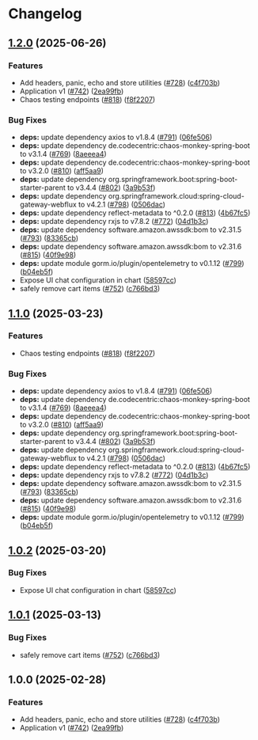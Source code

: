 # Changelog

## [1.2.0](https://github.com/Bhargavkulla/AWS_CAPSTONE_FINAL_PROJECT/compare/v1.1.0...v1.2.0) (2025-06-26)


### Features

* Add headers, panic, echo and store utilities ([#728](https://github.com/Bhargavkulla/AWS_CAPSTONE_FINAL_PROJECT/issues/728)) ([c4f703b](https://github.com/Bhargavkulla/AWS_CAPSTONE_FINAL_PROJECT/commit/c4f703bc78bd832116a78e78bf44024aa5c361ca))
* Application v1 ([#742](https://github.com/Bhargavkulla/AWS_CAPSTONE_FINAL_PROJECT/issues/742)) ([2ea99fb](https://github.com/Bhargavkulla/AWS_CAPSTONE_FINAL_PROJECT/commit/2ea99fbf94c891c4da166c2527f082ab5c621240))
* Chaos testing endpoints ([#818](https://github.com/Bhargavkulla/AWS_CAPSTONE_FINAL_PROJECT/issues/818)) ([f8f2207](https://github.com/Bhargavkulla/AWS_CAPSTONE_FINAL_PROJECT/commit/f8f22078ea67049144bc2d59efc7a60c730c67f0))


### Bug Fixes

* **deps:** update dependency axios to v1.8.4 ([#791](https://github.com/Bhargavkulla/AWS_CAPSTONE_FINAL_PROJECT/issues/791)) ([06fe506](https://github.com/Bhargavkulla/AWS_CAPSTONE_FINAL_PROJECT/commit/06fe506a860bdadbe7fa69251b87ff62878f7f5d))
* **deps:** update dependency de.codecentric:chaos-monkey-spring-boot to v3.1.4 ([#769](https://github.com/Bhargavkulla/AWS_CAPSTONE_FINAL_PROJECT/issues/769)) ([8aeeea4](https://github.com/Bhargavkulla/AWS_CAPSTONE_FINAL_PROJECT/commit/8aeeea4ec3bbd6ec93c3a13aea43d15d805c0c3c))
* **deps:** update dependency de.codecentric:chaos-monkey-spring-boot to v3.2.0 ([#810](https://github.com/Bhargavkulla/AWS_CAPSTONE_FINAL_PROJECT/issues/810)) ([aff5aa9](https://github.com/Bhargavkulla/AWS_CAPSTONE_FINAL_PROJECT/commit/aff5aa94a81923765d38f3a4dd7b639706be1563))
* **deps:** update dependency org.springframework.boot:spring-boot-starter-parent to v3.4.4 ([#802](https://github.com/Bhargavkulla/AWS_CAPSTONE_FINAL_PROJECT/issues/802)) ([3a9b53f](https://github.com/Bhargavkulla/AWS_CAPSTONE_FINAL_PROJECT/commit/3a9b53f1a1387ea0bfeabd7d6495983f15922ac3))
* **deps:** update dependency org.springframework.cloud:spring-cloud-gateway-webflux to v4.2.1 ([#798](https://github.com/Bhargavkulla/AWS_CAPSTONE_FINAL_PROJECT/issues/798)) ([0506dac](https://github.com/Bhargavkulla/AWS_CAPSTONE_FINAL_PROJECT/commit/0506dac93cb109d12665c418b3412db3d2eca53b))
* **deps:** update dependency reflect-metadata to ^0.2.0 ([#813](https://github.com/Bhargavkulla/AWS_CAPSTONE_FINAL_PROJECT/issues/813)) ([4b67fc5](https://github.com/Bhargavkulla/AWS_CAPSTONE_FINAL_PROJECT/commit/4b67fc57514596585c7d4aa5d75042f6a6dd95ba))
* **deps:** update dependency rxjs to v7.8.2 ([#772](https://github.com/Bhargavkulla/AWS_CAPSTONE_FINAL_PROJECT/issues/772)) ([04d1b3c](https://github.com/Bhargavkulla/AWS_CAPSTONE_FINAL_PROJECT/commit/04d1b3c3a7e0a75252ec26d99c5ca488e84b7fbe))
* **deps:** update dependency software.amazon.awssdk:bom to v2.31.5 ([#793](https://github.com/Bhargavkulla/AWS_CAPSTONE_FINAL_PROJECT/issues/793)) ([83365cb](https://github.com/Bhargavkulla/AWS_CAPSTONE_FINAL_PROJECT/commit/83365cb236b055a61d559896e27ffec7478e7169))
* **deps:** update dependency software.amazon.awssdk:bom to v2.31.6 ([#815](https://github.com/Bhargavkulla/AWS_CAPSTONE_FINAL_PROJECT/issues/815)) ([40f9e98](https://github.com/Bhargavkulla/AWS_CAPSTONE_FINAL_PROJECT/commit/40f9e98af9395dabb2278f5f6f246caa7cf5b413))
* **deps:** update module gorm.io/plugin/opentelemetry to v0.1.12 ([#799](https://github.com/Bhargavkulla/AWS_CAPSTONE_FINAL_PROJECT/issues/799)) ([b04eb5f](https://github.com/Bhargavkulla/AWS_CAPSTONE_FINAL_PROJECT/commit/b04eb5f984ea6c408165e988f7f25c80da9d2b85))
* Expose UI chat configuration in chart ([58597cc](https://github.com/Bhargavkulla/AWS_CAPSTONE_FINAL_PROJECT/commit/58597cc9206758f95cf50f6b37df02fa828059d1))
* safely remove cart items ([#752](https://github.com/Bhargavkulla/AWS_CAPSTONE_FINAL_PROJECT/issues/752)) ([c766bd3](https://github.com/Bhargavkulla/AWS_CAPSTONE_FINAL_PROJECT/commit/c766bd3a9f2b24395f3a1276e0a1bc9fc7804f0d))

## [1.1.0](https://github.com/aws-containers/retail-store-sample-app/compare/v1.0.2...v1.1.0) (2025-03-23)


### Features

* Chaos testing endpoints ([#818](https://github.com/aws-containers/retail-store-sample-app/issues/818)) ([f8f2207](https://github.com/aws-containers/retail-store-sample-app/commit/f8f22078ea67049144bc2d59efc7a60c730c67f0))


### Bug Fixes

* **deps:** update dependency axios to v1.8.4 ([#791](https://github.com/aws-containers/retail-store-sample-app/issues/791)) ([06fe506](https://github.com/aws-containers/retail-store-sample-app/commit/06fe506a860bdadbe7fa69251b87ff62878f7f5d))
* **deps:** update dependency de.codecentric:chaos-monkey-spring-boot to v3.1.4 ([#769](https://github.com/aws-containers/retail-store-sample-app/issues/769)) ([8aeeea4](https://github.com/aws-containers/retail-store-sample-app/commit/8aeeea4ec3bbd6ec93c3a13aea43d15d805c0c3c))
* **deps:** update dependency de.codecentric:chaos-monkey-spring-boot to v3.2.0 ([#810](https://github.com/aws-containers/retail-store-sample-app/issues/810)) ([aff5aa9](https://github.com/aws-containers/retail-store-sample-app/commit/aff5aa94a81923765d38f3a4dd7b639706be1563))
* **deps:** update dependency org.springframework.boot:spring-boot-starter-parent to v3.4.4 ([#802](https://github.com/aws-containers/retail-store-sample-app/issues/802)) ([3a9b53f](https://github.com/aws-containers/retail-store-sample-app/commit/3a9b53f1a1387ea0bfeabd7d6495983f15922ac3))
* **deps:** update dependency org.springframework.cloud:spring-cloud-gateway-webflux to v4.2.1 ([#798](https://github.com/aws-containers/retail-store-sample-app/issues/798)) ([0506dac](https://github.com/aws-containers/retail-store-sample-app/commit/0506dac93cb109d12665c418b3412db3d2eca53b))
* **deps:** update dependency reflect-metadata to ^0.2.0 ([#813](https://github.com/aws-containers/retail-store-sample-app/issues/813)) ([4b67fc5](https://github.com/aws-containers/retail-store-sample-app/commit/4b67fc57514596585c7d4aa5d75042f6a6dd95ba))
* **deps:** update dependency rxjs to v7.8.2 ([#772](https://github.com/aws-containers/retail-store-sample-app/issues/772)) ([04d1b3c](https://github.com/aws-containers/retail-store-sample-app/commit/04d1b3c3a7e0a75252ec26d99c5ca488e84b7fbe))
* **deps:** update dependency software.amazon.awssdk:bom to v2.31.5 ([#793](https://github.com/aws-containers/retail-store-sample-app/issues/793)) ([83365cb](https://github.com/aws-containers/retail-store-sample-app/commit/83365cb236b055a61d559896e27ffec7478e7169))
* **deps:** update dependency software.amazon.awssdk:bom to v2.31.6 ([#815](https://github.com/aws-containers/retail-store-sample-app/issues/815)) ([40f9e98](https://github.com/aws-containers/retail-store-sample-app/commit/40f9e98af9395dabb2278f5f6f246caa7cf5b413))
* **deps:** update module gorm.io/plugin/opentelemetry to v0.1.12 ([#799](https://github.com/aws-containers/retail-store-sample-app/issues/799)) ([b04eb5f](https://github.com/aws-containers/retail-store-sample-app/commit/b04eb5f984ea6c408165e988f7f25c80da9d2b85))

## [1.0.2](https://github.com/aws-containers/retail-store-sample-app/compare/v1.0.1...v1.0.2) (2025-03-20)


### Bug Fixes

* Expose UI chat configuration in chart ([58597cc](https://github.com/aws-containers/retail-store-sample-app/commit/58597cc9206758f95cf50f6b37df02fa828059d1))

## [1.0.1](https://github.com/aws-containers/retail-store-sample-app/compare/v1.0.0...v1.0.1) (2025-03-13)


### Bug Fixes

* safely remove cart items ([#752](https://github.com/aws-containers/retail-store-sample-app/issues/752)) ([c766bd3](https://github.com/aws-containers/retail-store-sample-app/commit/c766bd3a9f2b24395f3a1276e0a1bc9fc7804f0d))

## 1.0.0 (2025-02-28)


### Features

* Add headers, panic, echo and store utilities ([#728](https://github.com/aws-containers/retail-store-sample-app/issues/728)) ([c4f703b](https://github.com/aws-containers/retail-store-sample-app/commit/c4f703bc78bd832116a78e78bf44024aa5c361ca))
* Application v1 ([#742](https://github.com/aws-containers/retail-store-sample-app/issues/742)) ([2ea99fb](https://github.com/aws-containers/retail-store-sample-app/commit/2ea99fbf94c891c4da166c2527f082ab5c621240))
